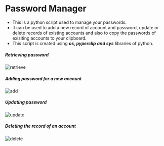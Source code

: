 # Password Manager
* This is a python script used to manage your passwords. 
* It can be used to add a new record of account and password, update or delete records of existing accounts and also to copy the passwords of exisiting accounts to your clipboard. 
* This script is created using ***os, pyperclip and sys*** libraries of python.



##### Retrieving password 
![retrieve](https://github.com/harshi-reddy/passwordManager/blob/master/screenshots/retrieve.png)

##### Adding password for a new account
![add](https://github.com/harshi-reddy/passwordManager/blob/master/screenshots/add.png)

##### Updating password 
![update](https://github.com/harshi-reddy/passwordManager/blob/master/screenshots/update.png)

##### Deleting the record of an account
![delete](https://github.com/harshi-reddy/passwordManager/blob/master/screenshots/delete.png)
